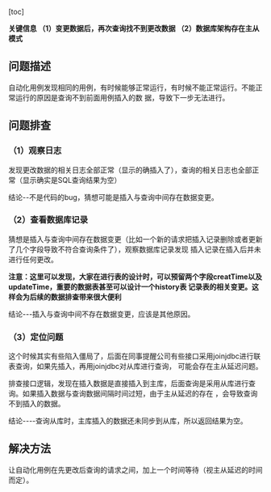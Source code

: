 
[toc]

**关键信息 （1）变更数据后，再次查询找不到更改数据 （2）数据库架构存在主从模式**

## 问题描述

自动化用例发现相同的用例，有时候能够正常运行，有时候不能正常运行。不能正常运行的原因是查询不到前面用例插入的数
据，导致下一步无法进行。

## 问题排查

### （1）观察日志

发现更改数据的相关日志全部正常（显示的确插入了），查询的相关日志也全部正常（显示确实是SQL查询结果为空）

结论--不是代码的bug，猜想可能是插入与查询中间存在数据变更。

### （2）查看数据库记录

猜想是插入与查询中间存在数据变更（比如一个新的请求把插入记录删除或者更新了几个字段导致不符合查询条件了），观察数据库记录发现
插入记录在插入后并未进行任何更改。

**注意：这里可以发现，大家在进行表的设计时，可以预留两个字段creatTime以及updateTime，重要的数据表甚至可以设计一个history表
记录表的相关变更。这样会为后续的数据排查带来很大便利**

结论---插入与查询中间不存在数据变更，应该是其他原因。

### （3）定位问题

这个时候其实有些陷入僵局了，后面在同事提醒公司有些接口采用joinjdbc进行联表查询，如果先插入，再用joinjdbc对从库进行查询，
可能会存在主从延迟问题。

排查接口逻辑，发现在插入数据是直接插入到主库，后面查询是采用从库进行查询。如果插入数据与查询数据间隔时间过短，由于主从延迟的存在
，会导致查询不到插入的数据。

结论----查询从库时，主库插入的数据还未同步到从库，所以返回结果为空。

## 解决方法

让自动化用例在先更改后查询的请求之间，加上一个时间等待（视主从延迟的时间而定）。